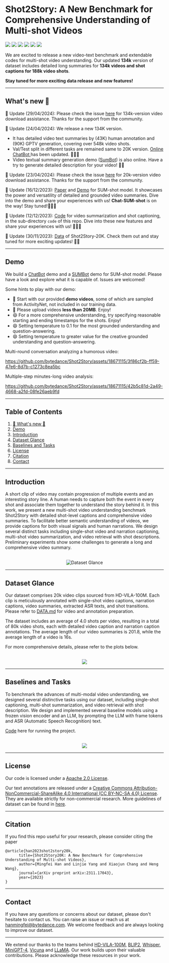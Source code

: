 # Shot2Story: A New Benchmark for Comprehensive Understanding of Multi-shot Videos

<a href='https://mingfei.info/shot2story/'><img src='https://img.shields.io/badge/Project-Page-Green'></a>
<a href='https://github.com/bytedance/Shot2Story/blob/master/DATA.md'><img src='https://img.shields.io/badge/Github-Data-red'></a>
<a href='https://huggingface.co/spaces/mhan/Shot2Story'><img src='https://img.shields.io/badge/%F0%9F%A4%97%20HF Demo-ChatBot-blue'></a>
<a href='https://af4cf4e4ce320a8d6c.gradio.live'><img src='https://img.shields.io/badge/%F0%9F%A4%97%20HF Demo-SumBot-blue'></a>
<a href='https://arxiv.org/abs/2312.10300'><img src='https://img.shields.io/badge/Paper-Arxiv-red'></a>
<a href='https://github.com/bytedance/Shot2Story/tree/master/code'><img src='https://img.shields.io/badge/Github-Code-green'></a>

We are excited to release a new video-text benchmark and extendable codes for multi-shot video understanding. Our updated **134k** version of dataset includes detailed long summaries for **134k videos and shot captions for 188k video shots**.

**Stay tuned for more exciting data release and new features!**

---

## What's new 👀 <a name="news"></a>
🌟 Update (29/04/2024): Please check the issue [here](https://github.com/bytedance/Shot2Story/issues/5) for 134k-version video download assistance. Thanks for the support from the community.
<!-- This section includes any recent updates or changes to the dataset. It may also include information about related events or projects, such as challenges or competitions using the dataset. This section is frequently updated, so please check back often for the latest news. -->
🌟 Update (24/04/2024): We release a new 134K version. 
- It has detailed video text summaries by (43K) human annotation and (90K) GPTV generation, covering over 548k video shots. 
- Val/Test split in different tasks are remained same to 20K version. [Online ChatBot ](https://huggingface.co/spaces/mhan/Shot2Story) has been updated. 🎥📝🚀
- Video textual summary generation demo ([SumBot](https://af4cf4e4ce320a8d6c.gradio.live)) is also online. Have a try to generate detailed description for your video! 🎥📝

🌟 Update (23/04/2024): Please check the issue [here](https://github.com/bytedance/Shot2Story/issues/5) for 20k-version video download assistance. Thanks for the support from the community.

🌟 Update (16/12/2023): [Paper](https://arxiv.org/pdf/2312.10300) and [Demo](https://huggingface.co/spaces/mhan/Shot2Story) for SUM-shot model. It showcases the power and versatility of detailed and grounded video summaries. Dive into the demo and share your experiences with us! **Chat-SUM-shot** is on the way! Stay tuned!🎥📝🚀

🌟 Update (12/12/2023): [Code](https://github.com/bytedance/Shot2Story/tree/master/code) for video summarization and shot captioning, in the sub-directory `code` of this repo. Dive into these new features and share your experiences with us! 🎥📝🚀

🌟 Update (30/11/2023): [Data](https://github.com/bytedance/Shot2Story/blob/master/DATA.md) of Shot2Story-20K. Check them out and stay tuned for more exciting updates! 💫🚀

---

## Demo <a name="demo"></a>

We build a [ChatBot](https://huggingface.co/spaces/mhan/Shot2Story) demo and a [SUMBot](https://huggingface.co/spaces/mhan/Shot2Story-SUM) demo for SUM-shot model. Please have a look and explore what it is capable of. Issues are welcomed!

Some hints to play with our demo: 

*   🎉 Start with our provided **demo videos**, some of which are sampled from ActivityNet, not included in our training data.
*   🚀 Please upload videos **less than 20MB**. Enjoy!
*   😄 For a more comprehensive understanding, try specifying reasonable starting and ending timestamps for the shots. Enjoy!
*   😄 Setting temperature to 0.1 for the most grounded understanding and question-answering.
*   😄 Setting temperature to greater value for the creative grounded understanding and question-answering.

Multi-round conversation analyzing a humorous video:

https://github.com/bytedance/Shot2Story/assets/18671115/3f86cf2b-ff59-47e6-8d7b-c1273c8ea5bc

Multiple-step minutes-long video analysis:

https://github.com/bytedance/Shot2Story/assets/18671115/42b5c81d-2a49-4668-a2fd-08fe26aeb9fd


---

## Table of Contents

1. [🌟 What's new 👀](#news)
2. [Demo](#demo)
3. [Introduction](#introduction)
4. [Dataset Glance](#dataset-glance)
5. [Baselines and Tasks](#baselines)
6. [License](#license)
7. [Citation](#citation)
8. [Contact](#contact)

---

## Introduction <a name="introduction"></a>

<!-- This section provides a brief overview of the dataset, its purpose, and its potential applications. It also includes a brief history of the dataset's creation and any changes or updates that have been made over time. -->
A short clip of video may contain progression of multiple events and an interesting story line. A human needs to capture both the event in every shot and associate them together to understand the story behind it. In this work, we present a new multi-shot video understanding benchmark Shot2Story with detailed shot-level captions and comprehensive video summaries. To facilitate better semantic understanding of videos, we provide captions for both visual signals and human narrations. We design several distinct tasks including single-shot video and narration captioning, multi-shot video summarization, and video retrieval with shot descriptions. Preliminary experiments show some challenges to generate a long and comprehensive video summary.

<p align="center"> <br> <img src="assets/S2S_demo.png" alt="Dataset Glance"/> <br> </p>

---


## Dataset Glance <a name="dataset-glance"></a>

Our dataset comprises 20k video clips sourced from HD-VILA-100M. Each clip is meticulously annotated with single-shot video captions, narration captions, video summaries, extracted ASR texts, and shot transitions. Please refer to [DATA.md](./DATA.md) for video and annotation preparation.

The dataset includes an average of 4.0 shots per video, resulting in a total of 80k video shots, each with detailed video caption and narration caption annotations. The average length of our video summaries is 201.8, while the average length of a video is 16s.

For more comprehensive details, please refer to the plots below.
<p align="center">
    <br>
    <img src="assets/dataset_stats.png"/>
    <br>
<p>

---

## Baselines and Tasks <a name="baselines"></a>

To benchmark the advances of multi-modal video understanding, we designed several distinctive tasks using our dataset, including single-shot captioning, multi-shot summarization, and video retrieval with shot description. We design and implemented several baseline models using a frozen vision encoder and an LLM, by prompting the LLM with frame tokens and ASR (Automatic Speech Recognition) text. 

[Code](./code/README.md) here for running the project.

<p align="center">
    <br>
    <img src="assets/code_demo.png"/>
    <br>
<p>


---

## License <a name="license"></a>

Our code is licensed under a [Apache 2.0 License](https://www.apache.org/licenses/LICENSE-2.0.txt). 

Our text annotations are released under a [Creative Commons Attribution-NonCommercial-ShareAlike 4.0 International (CC BY-NC-SA 4.0) License](https://creativecommons.org/licenses/by-nc-sa/4.0/). They are available strictly for non-commercial research. More guidelines of dataset can be found in [here](./DATA.md#license).


---

## Citation <a name="citation"></a>

If you find this repo useful for your research, please consider citing the paper
```
@article{han2023shot2story20k,
      title={Shot2Story20K: A New Benchmark for Comprehensive Understanding of Multi-shot Videos}, 
      author={Mingfei Han and Linjie Yang and Xiaojun Chang and Heng Wang},
      journal={arXiv preprint arXiv:2311.17043},
      year={2023}
}
```

<!-- ## Acknowledgements <a name="acknowledgements"></a> -->


---

## Contact <a name="contact"></a>

If you have any questions or concerns about our dataset, please don't hesitate to contact us. You can raise an issue or reach us at hanmingfei@bytedance.com. We welcome feedback and are always looking to improve our dataset.

---

<!-- This README is intended to be a comprehensive guide to the dataset, but it may not cover every detail or use case. Users are encouraged to contact the dataset's creators or maintainers with any questions or concerns. -->


We extend our thanks to the teams behind [HD-VILA-100M](https://github.com/microsoft/XPretrain/blob/main/hd-vila-100m/README.md), [BLIP2](https://github.com/salesforce/LAVIS), [Whisper](https://github.com/openai/whisper), [MiniGPT-4](https://minigpt-4.github.io/), [Vicuna](https://lmsys.org/blog/2023-03-30-vicuna/) and [LLaMA](https://research.facebook.com/publications/llama-open-and-efficient-foundation-language-models/). Our work builds upon their valuable contributions. Please acknowledge these resources in your work.
